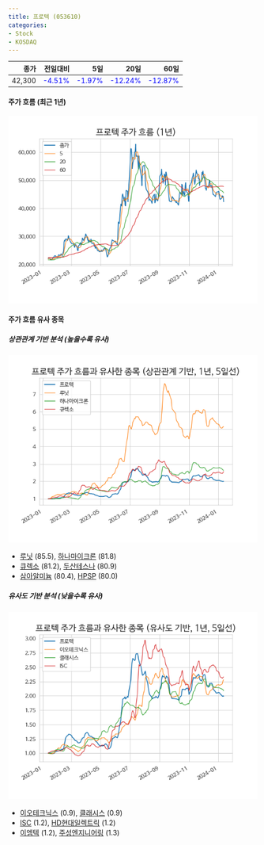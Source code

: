 ```yaml
---
title: 프로텍 (053610)
categories:
- Stock
- KOSDAQ
---
```


|종가|전일대비|5일|20일|60일|
|---:|-------:|--:|---:|---:|
|42,300|<span style="color: blue">-4.51%</span>|<span style="color: blue">-1.97%</span>|<span style="color: blue">-12.24%</span>|<span style="color: blue">-12.87%</span>|

<!-- more -->


#### 주가 흐름 (최근 1년)
![053610](/assets/images/stock/053610.png)


#### 주가 흐름 유사 종목


##### 상관관계 기반 분석 (높을수록 유사)
![053610](/assets/images/stock/053610_corr.png)
- [루닛](/328130/) (85.5), [하나마이크론](/067310/) (81.8)
- [큐렉소](/060280/) (81.2), [두산테스나](/131970/) (80.9)
- [삼아알미늄](/006110/) (80.4), [HPSP](/403870/) (80.0)


##### 유사도 기반 분석 (낮을수록 유사)	
![053610](/assets/images/stock/053610_sim.png)
- [이오테크닉스](/039030/) (0.9), [클래시스](/214150/) (0.9)
- [ISC](/095340/) (1.2), [HD현대일렉트릭](/267260/) (1.2)
- [이엠텍](/091120/) (1.2), [주성엔지니어링](/036930/) (1.3)